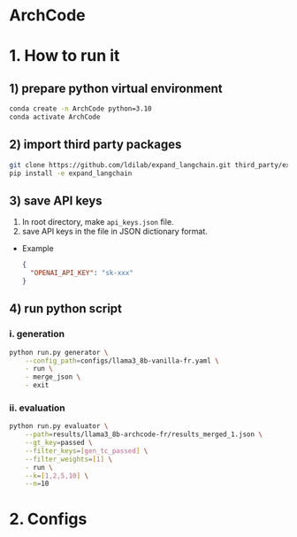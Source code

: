 # ArchCode

# 1. How to run it

## 1) prepare python virtual environment

```bash
conda create -n ArchCode python=3.10
conda activate ArchCode
```

## 2) import third party packages

```bash
git clone https://github.com/ldilab/expand_langchain.git third_party/expand_langchain
pip install -e expand_langchain
```

## 3) save API keys
1. In root directory, make `api_keys.json` file.
2. save API keys in the file in JSON dictionary format.

- Example
  ```json
  {
    "OPENAI_API_KEY": "sk-xxx"
  }
  ```

## 4) run python script

### i. generation

```bash
python run.py generator \
    --config_path=configs/llama3_8b-vanilla-fr.yaml \
    - run \
    - merge_json \
    - exit
```

### ii. evaluation
```bash
python run.py evaluator \
    --path=results/llama3_8b-archcode-fr/results_merged_1.json \
    --gt_key=passed \
    --filter_keys=[gen_tc_passed] \
    --filter_weights=[1] \
    - run \
    --k=[1,2,5,10] \
    --n=10
```

# 2. Configs
<!-- todo: add explanation about configs -->
